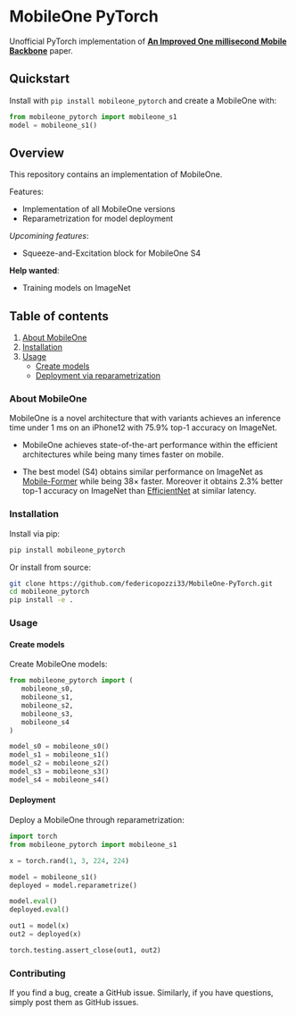 # MobileOne PyTorch

Unofficial PyTorch implementation of
[**An Improved One millisecond Mobile Backbone**](https://arxiv.org/pdf/2206.04040.pdf) paper.

## Quickstart

Install with `pip install mobileone_pytorch` and create a MobileOne with:

```python
from mobileone_pytorch import mobileone_s1
model = mobileone_s1()
```

## Overview

This repository contains an implementation of MobileOne.

Features:

- Implementation of all MobileOne versions
- Reparametrization for model deployment

*Upcomining features*:

- Squeeze-and-Excitation block for MobileOne S4

**Help wanted**:

- Training models on ImageNet

## Table of contents

1. [About MobileOne](#about-mobileone)
2. [Installation](#installation)
3. [Usage](#usage)
   - [Create models](#create-models)
   - [Deployment via reparametrization](#deployment)

### About MobileOne

MobileOne is a novel architecture that with variants achieves an inference time
under 1 ms on an iPhone12 with 75.9% top-1 accuracy on ImageNet.

- MobileOne achieves state-of-the-art performance
within the efficient architectures while being many times faster
on mobile.

- The best model (S4) obtains similar performance on ImageNet
as [Mobile-Former](https://arxiv.org/abs/2108.05895) while being 38× faster.
Moreover it obtains 2.3% better top-1 accuracy on ImageNet
than [EfficientNet](https://arxiv.org/abs/1905.11946) at similar latency.

### Installation

Install via pip:

```bash
pip install mobileone_pytorch
```

Or install from source:

```bash
git clone https://github.com/federicopozzi33/MobileOne-PyTorch.git
cd mobileone_pytorch
pip install -e .
```

### Usage

#### Create models

Create MobileOne models:

```python
from mobileone_pytorch import (
   mobileone_s0, 
   mobileone_s1, 
   mobileone_s2, 
   mobileone_s3, 
   mobileone_s4
)

model_s0 = mobileone_s0()
model_s1 = mobileone_s1()
model_s2 = mobileone_s2()
model_s3 = mobileone_s3()
model_s4 = mobileone_s4()
```

#### Deployment

Deploy a MobileOne through reparametrization:

```python
import torch
from mobileone_pytorch import mobileone_s1

x = torch.rand(1, 3, 224, 224)

model = mobileone_s1()
deployed = model.reparametrize()

model.eval()
deployed.eval()

out1 = model(x)
out2 = deployed(x)

torch.testing.assert_close(out1, out2)
```

### Contributing

If you find a bug, create a GitHub issue.
Similarly, if you have questions, simply post them as GitHub issues.
